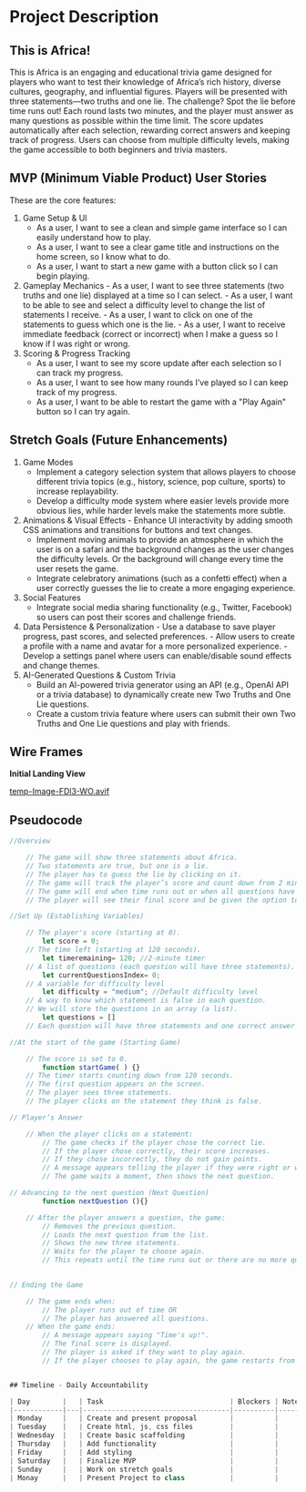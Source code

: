 # Project Description 

## This is Africa!
This is Africa is an engaging and educational trivia game designed for players who want to test their knowledge of Africa’s rich history, diverse cultures, geography, and influential figures.
Players will be presented with three statements—two truths and one lie. The challenge? Spot the lie before time runs out! Each round lasts two minutes, and the player must answer as many questions as possible within the time limit.
The score updates automatically after each selection, rewarding correct answers and keeping track of progress. Users can choose from multiple difficulty levels, making the game accessible to both beginners and trivia masters.



## MVP (Minimum Viable Product) User Stories 
These are the core features:
1.	Game Setup & UI
    - As a user, I want to see a clean and simple game interface so I can easily understand how to play.
    - As a user, I want to see a clear game title and instructions on the home screen, so I know what to do.
    - As a user, I want to start a new game with a button click so I can begin playing.
2.	 Gameplay Mechanics
    - As a user, I want to see three statements (two truths and one lie) displayed at a time so I can select.
    - As a user, I want to be able to see and select a difficulty level to change the list of statements I receive. 
    - As a user, I want to click on one of the statements to guess which one is the lie.
    - As a user, I want to receive immediate feedback (correct or incorrect) when I make a guess so I know if I was right or wrong.
3.	Scoring & Progress Tracking
    - As a user, I want to see my score update after each selection so I can track my progress.
    - As a user, I want to see how many rounds I’ve played so I can keep track of my progress.
    - As a user, I want to be able to restart the game with a "Play Again" button so I can try again.


## Stretch Goals (Future Enhancements)

1.	Game Modes 
    - Implement a category selection system that allows players to choose different trivia topics (e.g., history, science, pop culture, sports) to increase replayability.
    - Develop a difficulty mode system where easier levels provide more obvious lies, while harder levels make the statements more subtle.
2.	Animations & Visual Effects
        - Enhance UI interactivity by adding smooth CSS animations and transitions for buttons and text changes.
    - Implement moving animals to provide an atmosphere in which the user is on a safari and the background changes as the user changes the difficulty levels. Or the background will change every time the user resets the game. 
    - Integrate celebratory animations (such as a confetti effect) when a user correctly guesses the lie to create a more engaging experience.
3.	Social Features
    - Integrate social media sharing functionality (e.g., Twitter, Facebook) so users can post their scores and challenge friends.
4.	 Data Persistence & Personalization
    - Use a database to save player progress, past scores, and selected preferences.
    - Allow users to create a profile with a name and avatar for a more personalized experience.
    - Develop a settings panel where users can enable/disable sound effects and change themes.
5.	AI-Generated Questions & Custom Trivia
    - Build an AI-powered trivia generator using an API (e.g., OpenAI API or a trivia database) to dynamically create new Two Truths and One Lie questions.
    - Create a custom trivia feature where users can submit their own Two Truths and One Lie questions and play with friends.
    


## Wire Frames

**Initial Landing View**

[temp-Image-FDl3-WO.avif](https://postimg.cc/zHbJc6qV)



## Pseudocode
```js
//Overview

    // The game will show three statements about Africa.
    // Two statements are true, but one is a lie.
    // The player has to guess the lie by clicking on it.
    // The game will track the player’s score and count down from 2 minutes.
    // The game will end when time runs out or when all questions have been answered.
    // The player will see their final score and be given the option to play again.

//Set Up (Establishing Variables)

    // The player's score (starting at 0).   
        let score = 0;
    // The time left (starting at 120 seconds).
        let timeremaining= 120; //2-minute timer
    // A list of questions (each question will have three statements).
        let currentQuestionsIndex= 0;
    // A variable for difficulty level
        let difficulty = "medium"; //Default difficulty level
    // A way to know which statement is false in each question.
    // We will store the questions in an array (a list).
        let questions = []
    // Each question will have three statements and one correct answer (the lie).

//At the start of the game (Starting Game)

    // The score is set to 0.
        function startGame( ) {}
    // The timer starts counting down from 120 seconds.
    // The first question appears on the screen.
    // The player sees three statements.
    // The player clicks on the statement they think is false.

// Player’s Answer

    // When the player clicks on a statement:
        // The game checks if the player chose the correct lie.
        // If the player chose correctly, their score increases.
        // If they chose incorrectly, they do not gain points.
        // A message appears telling the player if they were right or wrong.
        // The game waits a moment, then shows the next question.

// Advancing to the next question (Next Question)
        function nextQuestion (){}

    // After the player answers a question, the game:
        // Removes the previous question.
        // Loads the next question from the list.
        // Shows the new three statements.
        // Waits for the player to choose again.
        // This repeats until the time runs out or there are no more questions.
   

// Ending the Game

    // The game ends when:
        // The player runs out of time OR
        // The player has answered all questions.
    // When the game ends:
        // A message appears saying "Time's up!".
        // The final score is displayed.
        // The player is asked if they want to play again.
        // If the player chooses to play again, the game restarts from the beginning.


## Timeline - Daily Accountability

| Day        |   | Task                               | Blockers | Notes/ Thoughts |
|------------|---|------------------------------------|----------|-----------------|
| Monday     |   | Create and present proposal        |          |                 |
| Tuesday    |   | Create html, js, css files         |          |                 |
| Wednesday  |   | Create basic scaffolding           |          |                 |
| Thursday   |   | Add functionality                  |          |                 |
| Friday     |   | Add styling                        |          |                 |
| Saturday   |   | Finalize MVP                       |          |                 |
| Sunday     |   | Work on stretch goals              |          |                 |
| Monay      |   | Present Project to class           |          |                 |
